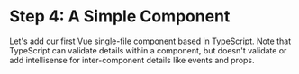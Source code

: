 Step 4: A Simple Component
==========================

Let's add our first Vue single-file component based in TypeScript.  Note that TypeScript can validate details within a component, but doesn't validate or add intellisense for inter-component details like events and props.
